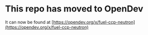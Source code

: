 # This repo has moved to OpenDev

It can now be found at [https://opendev.org/x/fuel-ccp-neutron](https://opendev.org/x/fuel-ccp-neutron)
